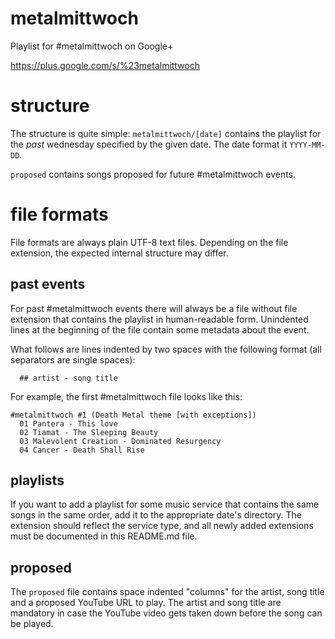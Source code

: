 metalmittwoch
=============

Playlist for #metalmittwoch on Google+

https://plus.google.com/s/%23metalmittwoch


structure
=========

The structure is quite simple:
`metalmittwoch/[date]` contains the playlist for the *past* wednesday
specified by the given date. The date format it `YYYY-MM-DD`.

`proposed` contains songs proposed for future #metalmittwoch events.


file formats
============

File formats are always plain UTF-8 text files. Depending on the file
extension, the expected internal structure may differ.


past events
-----------

For past #metalmittwoch events there will always be a file without file
extension that contains the playlist in human-readable form. Unindented lines
at the beginning of the file contain some metadata about the event.

What follows are lines indented by two spaces with the following format (all
separators are single spaces):
```
  ## artist - song title
```

For example, the first #metalmittwoch file looks like this:

```
#metalmittwoch #1 (Death Metal theme [with exceptions])
  01 Pantera - This love
  02 Tiamat - The Sleeping Beauty
  03 Malevolent Creation - Dominated Resurgency
  04 Cancer - Death Shall Rise
```

playlists
---------

If you want to add a playlist for some music service that contains the same
songs in the same order, add it to the appropriate date's directory. The
extension should reflect the service type, and all newly added extensions must
be documented in this README.md file.


proposed
--------

The `proposed` file contains space indented "columns" for the artist, song title
and a proposed YouTube URL to play. The artist and song title are mandatory in
case the YouTube video gets taken down before the song can be played.
